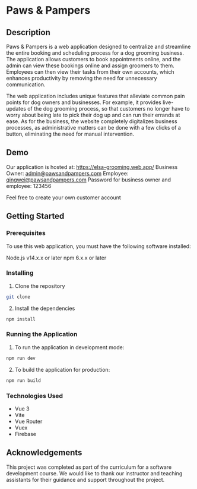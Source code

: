 # Paws & Pampers

## Description

Paws & Pampers is a web application designed to centralize and streamline the entire booking and scheduling process for a dog grooming business. The application allows customers to book appointments online, and the admin can view these bookings online and assign groomers to them. Employees can then view their tasks from their own accounts, which enhances productivity by removing the need for unnecessary communication.

The web application includes unique features that alleviate common pain points for dog owners and businesses. For example, it provides live-updates of the dog grooming process, so that customers no longer have to worry about being late to pick their dog up and can run their errands at ease. As for the business, the website completely digitalizes business processes, as administrative matters can be done with a few clicks of a button, eliminating the need for manual intervention.

## Demo

Our application is hosted at: https://elsa-grooming.web.app/ 
Business Owner: admin@pawsandpampers.com
Employee: qingwei@pawsandpampers.com
Password for business owner and employee: 123456

Feel free to create your own customer account

## Getting Started

### Prerequisites

To use this web application, you must have the following software installed:

Node.js v14.x.x or later
npm 6.x.x or later

### Installing

1. Clone the repository
```sh
git clone
```

2. Install the dependencies
```sh
npm install
```

### Running the Application

1. To run the application in development mode:
```sh
npm run dev
```

2. To build the application for production:
```sh
npm run build
```

### Technologies Used

- Vue 3
- Vite
- Vue Router
- Vuex
- Firebase

## Acknowledgements

This project was completed as part of the curriculum for a software development course. We would like to thank our instructor and teaching assistants for their guidance and support throughout the project.
